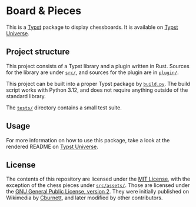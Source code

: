 # Board & Pieces

This is a [Typst](https://github.com/typst/typst) package to display chessboards. It is available on [Typst Universe](https://typst.app/universe/package/board-n-pieces).


## Project structure

This project consists of a Typst library and a plugin written in Rust. Sources for the library are under [`src/`](src/), and sources for the plugin are in [`plugin/`](plugin/).

This project can be built into a proper Typst package by [`build.py`](build.py). The build script works with Python 3.12, and does not require anything outside of the standard library.

The [`tests/`](tests/) directory contains a small test suite.


## Usage

For more information on how to use this package, take a look at the rendered README on [Typst Universe](https://typst.app/universe/package/board-n-pieces).


## License

The contents of this repository are licensed under the [MIT License](LICENSE), with the exception of the chess pieces under [`src/assets/`](src/assets/). Those are licensed under the [GNU General Public License, version 2](src/assets/LICENSE). They were initially published on Wikimedia by [Cburnett](https://en.wikipedia.org/wiki/User:Cburnett), and later modified by other contributors.
